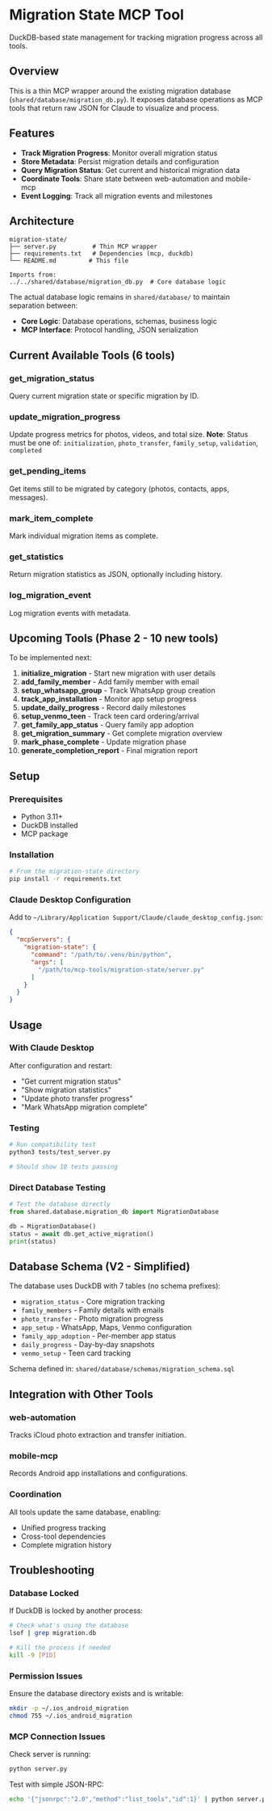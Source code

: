 # Migration State MCP Tool

DuckDB-based state management for tracking migration progress across all tools.

## Overview

This is a thin MCP wrapper around the existing migration database (`shared/database/migration_db.py`). It exposes database operations as MCP tools that return raw JSON for Claude to visualize and process.

## Features

- **Track Migration Progress**: Monitor overall migration status
- **Store Metadata**: Persist migration details and configuration
- **Query Migration Status**: Get current and historical migration data
- **Coordinate Tools**: Share state between web-automation and mobile-mcp
- **Event Logging**: Track all migration events and milestones

## Architecture

```
migration-state/
├── server.py          # Thin MCP wrapper
├── requirements.txt   # Dependencies (mcp, duckdb)
└── README.md         # This file

Imports from:
../../shared/database/migration_db.py  # Core database logic
```

The actual database logic remains in `shared/database/` to maintain separation between:
- **Core Logic**: Database operations, schemas, business logic
- **MCP Interface**: Protocol handling, JSON serialization

## Current Available Tools (6 tools)

### get_migration_status
Query current migration state or specific migration by ID.

### update_migration_progress
Update progress metrics for photos, videos, and total size.
**Note**: Status must be one of: `initialization`, `photo_transfer`, `family_setup`, `validation`, `completed`

### get_pending_items
Get items still to be migrated by category (photos, contacts, apps, messages).

### mark_item_complete
Mark individual migration items as complete.

### get_statistics
Return migration statistics as JSON, optionally including history.

### log_migration_event
Log migration events with metadata.

## Upcoming Tools (Phase 2 - 10 new tools)

To be implemented next:

1. **initialize_migration** - Start new migration with user details
2. **add_family_member** - Add family member with email
3. **setup_whatsapp_group** - Track WhatsApp group creation
4. **track_app_installation** - Monitor app setup progress
5. **update_daily_progress** - Record daily milestones
6. **setup_venmo_teen** - Track teen card ordering/arrival
7. **get_family_app_status** - Query family app adoption
8. **get_migration_summary** - Get complete migration overview
9. **mark_phase_complete** - Update migration phase
10. **generate_completion_report** - Final migration report

## Setup

### Prerequisites

- Python 3.11+
- DuckDB installed
- MCP package

### Installation

```bash
# From the migration-state directory
pip install -r requirements.txt
```

### Claude Desktop Configuration

Add to `~/Library/Application Support/Claude/claude_desktop_config.json`:

```json
{
  "mcpServers": {
    "migration-state": {
      "command": "/path/to/.venv/bin/python",
      "args": [
        "/path/to/mcp-tools/migration-state/server.py"
      ]
    }
  }
}
```

## Usage

### With Claude Desktop

After configuration and restart:
- "Get current migration status"
- "Show migration statistics"
- "Update photo transfer progress"
- "Mark WhatsApp migration complete"

### Testing

```bash
# Run compatibility test
python3 tests/test_server.py

# Should show 10 tests passing
```

### Direct Database Testing

```python
# Test the database directly
from shared.database.migration_db import MigrationDatabase

db = MigrationDatabase()
status = await db.get_active_migration()
print(status)
```

## Database Schema (V2 - Simplified)

The database uses DuckDB with 7 tables (no schema prefixes):
- `migration_status` - Core migration tracking
- `family_members` - Family details with emails
- `photo_transfer` - Photo migration progress
- `app_setup` - WhatsApp, Maps, Venmo configuration
- `family_app_adoption` - Per-member app status
- `daily_progress` - Day-by-day snapshots
- `venmo_setup` - Teen card tracking

Schema defined in: `shared/database/schemas/migration_schema.sql`

## Integration with Other Tools

### web-automation
Tracks iCloud photo extraction and transfer initiation.

### mobile-mcp
Records Android app installations and configurations.

### Coordination
All tools update the same database, enabling:
- Unified progress tracking
- Cross-tool dependencies
- Complete migration history

## Troubleshooting

### Database Locked
If DuckDB is locked by another process:
```bash
# Check what's using the database
lsof | grep migration.db

# Kill the process if needed
kill -9 [PID]
```

### Permission Issues
Ensure the database directory exists and is writable:
```bash
mkdir -p ~/.ios_android_migration
chmod 755 ~/.ios_android_migration
```

### MCP Connection Issues
Check server is running:
```bash
python server.py
```

Test with simple JSON-RPC:
```bash
echo '{"jsonrpc":"2.0","method":"list_tools","id":1}' | python server.py
```